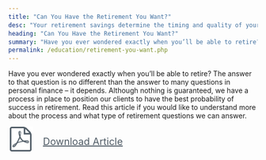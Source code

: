 ```yaml
---
title: "Can You Have the Retirement You Want?"
desc: "Your retirement savings determine the timing and quality of your retirement. TIM’s process positions aviation pros for success in retirement."
heading: "Can You Have the Retirement You Want?"
summary: "Have you ever wondered exactly when you’ll be able to retire? The answer to that question is no different than the answer to many questions in personal finance – it depends. Although nothing is guaranteed, we have a process in place to position our clients to have the best probability of success in retirement. Read"
permalink: /education/retirement-you-want.php
---
```

Have you ever wondered exactly when you’ll be able to retire? The answer to that question is no different than the answer to many questions in personal finance – it depends. Although nothing is guaranteed, we have a process in place to position our clients to have the best probability of success in retirement. Read this article if you would like to understand more about the process and what type of retirement questions we can answer.

<a href="/files/ClientBrochure.pdf" title="Client Brochure" style="float:left;color:#515d67;font-size:20px;line-height:60px"><img src="img/file-pdf.svg" alt="PDF" style="float:left;width:50px;margin-right:20px;">Download Article</a>
